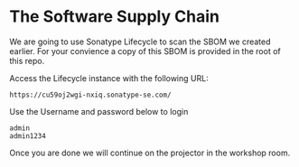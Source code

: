 # The Software Supply Chain 

We are going to use Sonatype Lifecycle to scan the SBOM we created earlier. For your convience a copy of this SBOM is provided in the root of this repo.

Access the Lifecycle instance with the following URL:
```
https://cu59oj2wgi-nxiq.sonatype-se.com/
```

Use the Username and password below to login
```
admin
admin1234
```
Once you are done we will continue on the projector in the workshop room.
